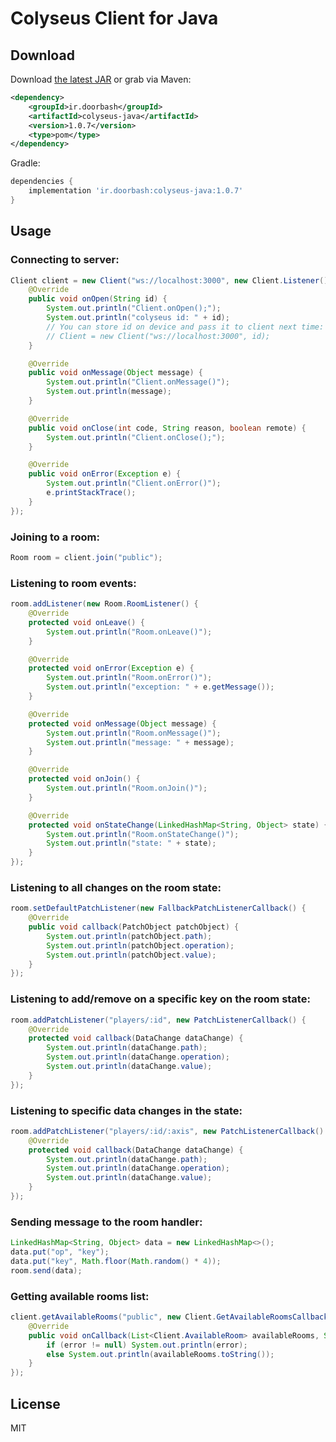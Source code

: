 # Colyseus Client for Java

## Download

Download [the latest JAR](https://github.com/doorbash/colyseus-java/releases/latest) or grab via Maven:

```xml
<dependency>
    <groupId>ir.doorbash</groupId>
    <artifactId>colyseus-java</artifactId>
    <version>1.0.7</version>
    <type>pom</type>
</dependency>
```

Gradle: 
```groovy
dependencies {
    implementation 'ir.doorbash:colyseus-java:1.0.7'
}
```

## Usage

### Connecting to server:

```java
Client client = new Client("ws://localhost:3000", new Client.Listener() {
    @Override
    public void onOpen(String id) {
        System.out.println("Client.onOpen();");
        System.out.println("colyseus id: " + id);
        // You can store id on device and pass it to client next time:
        // Client = new Client("ws://localhost:3000", id);
    }

    @Override
    public void onMessage(Object message) {
        System.out.println("Client.onMessage()");
        System.out.println(message);
    }

    @Override
    public void onClose(int code, String reason, boolean remote) {
        System.out.println("Client.onClose();");
    }

    @Override
    public void onError(Exception e) {
        System.out.println("Client.onError()");
        e.printStackTrace();
    }
});
```

### Joining to a room:

```java
Room room = client.join("public");
```
### Listening to room events:

```java
room.addListener(new Room.RoomListener() {
    @Override
    protected void onLeave() {
        System.out.println("Room.onLeave()");
    }

    @Override
    protected void onError(Exception e) {
        System.out.println("Room.onError()");
        System.out.println("exception: " + e.getMessage());
    }

    @Override
    protected void onMessage(Object message) {
        System.out.println("Room.onMessage()");
        System.out.println("message: " + message);
    }

    @Override
    protected void onJoin() {
        System.out.println("Room.onJoin()");
    }

    @Override
    protected void onStateChange(LinkedHashMap<String, Object> state) {
        System.out.println("Room.onStateChange()");
        System.out.println("state: " + state);
    }
});
```
### Listening to all changes on the room state:

```java
room.setDefaultPatchListener(new FallbackPatchListenerCallback() {
    @Override
    public void callback(PatchObject patchObject) {
        System.out.println(patchObject.path);
        System.out.println(patchObject.operation);
        System.out.println(patchObject.value);
    }
});
```
### Listening to add/remove on a specific key on the room state:

```java
room.addPatchListener("players/:id", new PatchListenerCallback() {
    @Override
    protected void callback(DataChange dataChange) {
        System.out.println(dataChange.path);
        System.out.println(dataChange.operation);
        System.out.println(dataChange.value);
    }
});
```

### Listening to specific data changes in the state:

```java
room.addPatchListener("players/:id/:axis", new PatchListenerCallback() {
    @Override
    protected void callback(DataChange dataChange) {
        System.out.println(dataChange.path);
        System.out.println(dataChange.operation);
        System.out.println(dataChange.value);
    }
});
```

### Sending message to the room handler:

```java
LinkedHashMap<String, Object> data = new LinkedHashMap<>();
data.put("op", "key");
data.put("key", Math.floor(Math.random() * 4));
room.send(data);
```

### Getting available rooms list:

```java
client.getAvailableRooms("public", new Client.GetAvailableRoomsCallback() {
    @Override
    public void onCallback(List<Client.AvailableRoom> availableRooms, String error) {
        if (error != null) System.out.println(error);
        else System.out.println(availableRooms.toString());
    }
});
```

## License

MIT